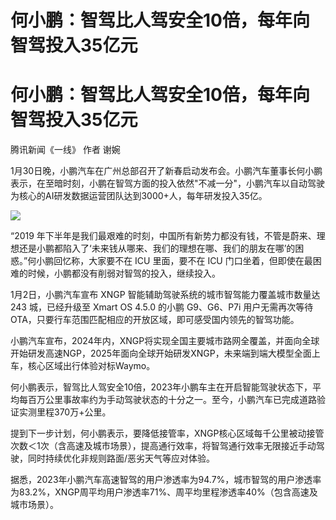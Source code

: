 # 何小鹏：智驾比人驾安全10倍，每年向智驾投入35亿元

# 何小鹏：智驾比人驾安全10倍，每年向智驾投入35亿元

腾讯新闻《一线》 作者 谢婉

1月30日晚，小鹏汽车在广州总部召开了新春启动发布会。小鹏汽车董事长何小鹏表示，在至暗时刻，小鹏在智驾方面的投入依然"不减一分"，小鹏汽车以自动驾驶为核心的AI研发数据运营团队达到3000+人，每年研发投入35亿。

![](https://inews.gtimg.com/om_bt/OK8JIqyScxVKdDS19lXKbHJbn9dSBxQIJvFjvH7MID8cQAA/1000)

“2019
年下半年是我们最艰难的时刻，中国所有新势力都没有钱，不管是蔚来、理想还是小鹏都陷入了‘未来钱从哪来、我们的理想在哪、我们的朋友在哪’的困惑。”何小鹏回忆称，大家要不在
ICU 里面，要不在 ICU 门口坐着，但即使在最困难的时候，小鹏都没有削弱对智驾的投入，继续投入。

1月2日，小鹏汽车宣布 XNGP 智能辅助驾驶系统的城市智驾能力覆盖城市数量达 243 城，已经升级至 Xmart OS 4.5.0 的小鹏
G9、G6、P7i 用户无需再次等待 OTA，只要行车范围匹配相应的开放区域，即可感受国内领先的智驾功能。

小鹏汽车宣布，2024年内，XNGP将实现全国主要城市路网全覆盖，并面向全球开始研发高速NGP，2025年面向全球开始研发XNGP，未来端到端大模型全面上车，核心区域出行体验对标Waymo。

何小鹏表示，智驾比人驾安全10倍，2023年小鹏车主在开启智能驾驶状态下，平均每百万公里事故率约为手动驾驶状态的十分之一。至今，小鹏汽车已完成道路验证实测里程370万+公里。

提到下一步计划，何小鹏表示，要降低接管率，XNGP核心区域每千公里被动接管次数＜1次（含高速及城市场景），提高通行效率，将智驾通行效率无限接近手动驾驶，同时持续优化非规则路面/恶劣天气等应对体验。

据悉，2023年小鹏汽车高速智驾的用户渗透率为94.7%，城市智驾的用户渗透率为83.2%，XNGP周平均用户渗透率71%、周平均里程渗透率40%（包含高速及城市场景）。

